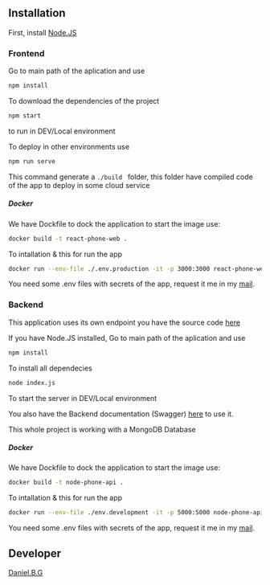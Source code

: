 ## Installation

First, install [Node.JS](https://nodejs.org/)

### Frontend

Go to main path of the aplication and use

```bash
npm install
```

To download the dependencies of the project

```bash
npm start
```

to run in DEV/Local environment

To deploy in other environments use

```bash
npm run serve
```

This command generate a `./build ` folder, this folder have compiled code of the app to deploy in some cloud service

##### Docker

We have Dockfile to dock the application to start the image use:

```bash
docker build -t react-phone-web .
```

To intallation & this for run the app

```bash
docker run --env-file ./.env.production -it -p 3000:3000 react-phone-web
```

You need some .env files with secrets of the app, request it me in my [mail](mailto:daniel.barriga.grados@gmail.com).

### Backend

This application uses its own endpoint you have the source code [here](https://github.com/dani-b-g/backedn-phones-react)

If you have Node.JS installed, Go to main path of the aplication and use

```bash
npm install
```

To install all dependecies

```bash
node index.js
```

To start the server in DEV/Local environment

You also have the Backend documentation (Swagger) [here](https://phonex-react.herokuapp.com/swagger) to use it.

This whole project is working with a MongoDB Database

##### Docker

We have Dockfile to dock the application to start the image use:

```bash
docker build -t node-phone-api .
```

To intallation & this for run the app

```bash
docker run --env-file ./env.development -it -p 5000:5000 node-phone-api
```

You need some .env files with secrets of the app, request it me in my [mail](mailto:daniel.barriga.grados@gmail.com).

## Developer

[Daniel.B.G](https://www.linkedin.com/in/daniel-b-g/)
